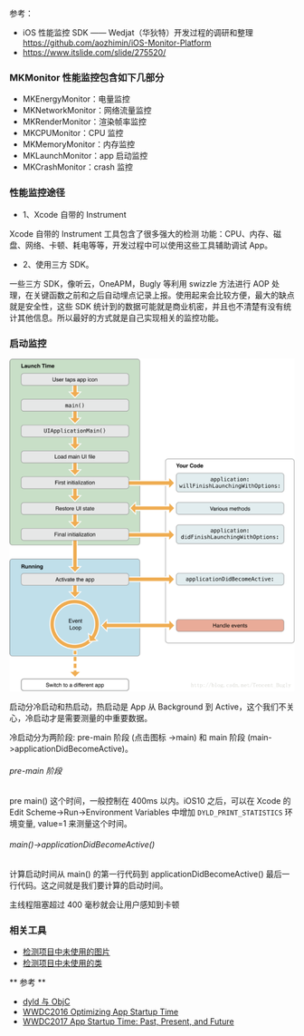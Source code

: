 

参考：

- iOS 性能监控 SDK —— Wedjat（华狄特）开发过程的调研和整理  https://github.com/aozhimin/iOS-Monitor-Platform
- https://www.itslide.com/slide/275520/

### MKMonitor 性能监控包含如下几部分

- MKEnergyMonitor：电量监控
- MKNetworkMonitor：网络流量监控
- MKRenderMonitor：渲染帧率监控
- MKCPUMonitor：CPU 监控
- MKMemoryMonitor：内存监控
- MKLaunchMonitor：app 启动监控
- MKCrashMonitor：crash 监控


### 性能监控途径

- 1、Xcode 自带的 Instrument

Xcode 自带的 Instrument 工具包含了很多强大的检测 功能：CPU、内存、磁盘、网络、卡顿、耗电等等，开发过程中可以使用这些工具辅助调试 App。

- 2、使用三方 SDK。

一些三方 SDK，像听云，OneAPM，Bugly 等利用 swizzle 方法进行 AOP 处理，在关键函数之前和之后自动埋点记录上报。使用起来会比较方便，最大的缺点就是安全性，这些 SDK 统计到的数据可能就是商业机密，并且也不清楚有没有统计其他信息。所以最好的方式就是自己实现相关的监控功能。


### 启动监控
![](../source/appLaunch.png)

启动分冷启动和热启动，热启动是 App 从 Background 到 Active，这个我们不关心，冷启动才是需要测量的中重要数据。

冷启动分为两阶段: pre-main 阶段 (点击图标 ->main) 和 main 阶段 (main->applicationDidBecomeActive)。

###### pre-main 阶段

pre main() 这个时间，一般控制在 400ms 以内。iOS10 之后，可以在 Xcode 的 Edit Scheme->Run->Environment Variables 中增加 `DYLD_PRINT_STATISTICS` 环境变量, value=1 来测量这个时间。


###### main()->applicationDidBecomeActive()


计算启动时间从 main() 的第一行代码到 applicationDidBecomeActive() 最后一行代码。这之间就是我们要计算的启动时间。







主线程阻塞超过 400 毫秒就会让用户感知到卡顿

### 相关工具

- [检测项目中未使用的图片](https://github.com/tinymind/LSUnusedResources)
- [检测项目中未使用的类](https://github.com/dblock/fui)

** 参考 **
- [dyld 与 ObjC](https://blog.cnbluebox.com/blog/2017/06/20/dyldyu-objc/)
- [WWDC2016 Optimizing App Startup Time](https://developer.apple.com/videos/play/wwdc2016/406/)
- [WWDC2017 App Startup Time: Past, Present, and Future](https://developer.apple.com/videos/play/wwdc2017/413)